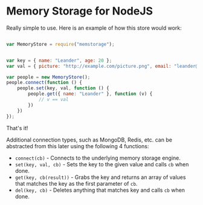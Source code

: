 Memory Storage for NodeJS
===============

Really simple to use. Here is an example of how this store would work:

```js

var MemoryStore = require("memstorage");


var key = { name: "Leander", age: 20 };
var val = { picture: "http://example.com/picture.png", email: "leander@example.com" };

var people = new MemoryStore();
people.connect(function () {
	people.set(key, val, function () {
		people.get({ name: "Leander" }, function (v) {
			// v == val
		})
	})
});

```

That's it!

Additional connection types, such as MongoDB, Redis, etc. can be abstracted from this later
using the following 4 functions:

- `connect(cb)` - Connects to the underlying memory storage engine.
- `set(key, val, cb)` - Sets the key to the given value and calls `cb` when done.
- `get(key, cb(result))` - Grabs the key and returns an array of values that matches the key as the first parameter of `cb`.
- `del(key, cb)` - Deletes anything that matches key and calls `cb` when done.

